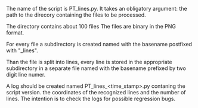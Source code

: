 The name of the script is PT_lines.py.  It takes an obligatory
argument: the path to the direcory containing the files to be
processed.

The directory contains about 100 files  The files are binary in the
PNG format. 

For every file a subdirectory is created named with the basename
postfixed with "_lines".

Than the file is split into lines, every line is stored in the
appropriate subdirectory in a separate file named with the basename
prefixed by two digit line numer.

A log should be created named PT_lines_<time_stamp>.py contaning the
script version. the coordinates of the recognized lines and the number
of lines. The intention is to check the logs for possible regression
bugs.

